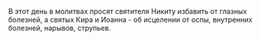 В этот день в молитвах просят святителя Никиту избавить от глазных болезней, а святых Кира и Иоанна - об исцелении от оспы, внутренних болезней, нарывов, струпьев. 